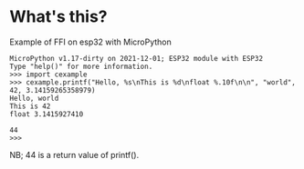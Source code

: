 # What's this?

Example of FFI on esp32 with MicroPython

```
MicroPython v1.17-dirty on 2021-12-01; ESP32 module with ESP32
Type "help()" for more information.
>>> import cexample
>>> cexample.printf("Hello, %s\nThis is %d\nfloat %.10f\n\n", "world", 42, 3.14159265358979)
Hello, world
This is 42
float 3.1415927410

44
>>> 
```

NB; 44 is a return value of printf().
